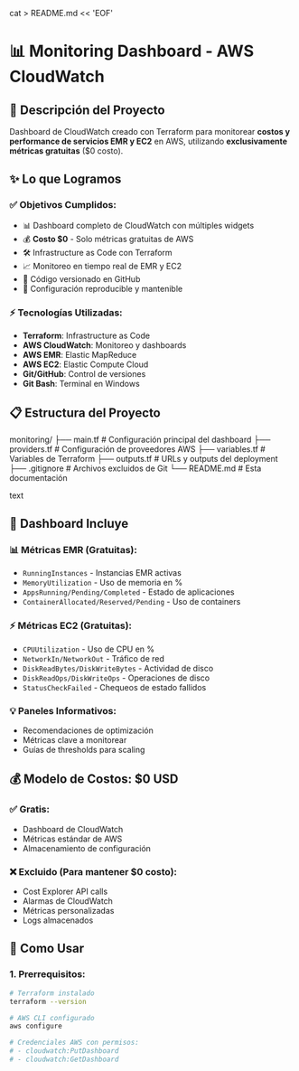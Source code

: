 cat > README.md << 'EOF'
# 📊 Monitoring Dashboard - AWS CloudWatch

## 🎯 Descripción del Proyecto

Dashboard de CloudWatch creado con Terraform para monitorear **costos y performance de servicios EMR y EC2** en AWS, utilizando **exclusivamente métricas gratuitas** ($0 costo).

## ✨ Lo que Logramos

### ✅ **Objetivos Cumplidos:**
- 📊 Dashboard completo de CloudWatch con múltiples widgets
- 💰 **Costo $0** - Solo métricas gratuitas de AWS
- 🛠️ Infrastructure as Code con Terraform
- 📈 Monitoreo en tiempo real de EMR y EC2
- 🔄 Código versionado en GitHub
- 🚀 Configuración reproducible y mantenible

### ⚡ **Tecnologías Utilizadas:**
- **Terraform**: Infrastructure as Code
- **AWS CloudWatch**: Monitoreo y dashboards
- **AWS EMR**: Elastic MapReduce
- **AWS EC2**: Elastic Compute Cloud
- **Git/GitHub**: Control de versiones
- **Git Bash**: Terminal en Windows

## 📋 Estructura del Proyecto
monitoring/
├── main.tf # Configuración principal del dashboard
├── providers.tf # Configuración de proveedores AWS
├── variables.tf # Variables de Terraform
├── outputs.tf # URLs y outputs del deployment
├── .gitignore # Archivos excluidos de Git
└── README.md # Esta documentación

text

## 🎨 Dashboard Incluye

### 📊 **Métricas EMR (Gratuitas):**
- `RunningInstances` - Instancias EMR activas
- `MemoryUtilization` - Uso de memoria en %
- `AppsRunning/Pending/Completed` - Estado de aplicaciones
- `ContainerAllocated/Reserved/Pending` - Uso de containers

### ⚡ **Métricas EC2 (Gratuitas):**
- `CPUUtilization` - Uso de CPU en %
- `NetworkIn/NetworkOut` - Tráfico de red
- `DiskReadBytes/DiskWriteBytes` - Actividad de disco
- `DiskReadOps/DiskWriteOps` - Operaciones de disco
- `StatusCheckFailed` - Chequeos de estado fallidos

### 💡 **Paneles Informativos:**
- Recomendaciones de optimización
- Métricas clave a monitorear
- Guías de thresholds para scaling

## 💰 Modelo de Costos: $0 USD

### ✅ **Gratis:**
- Dashboard de CloudWatch
- Métricas estándar de AWS
- Almacenamiento de configuración

### ❌ **Excluido (Para mantener $0 costo):**
- Cost Explorer API calls
- Alarmas de CloudWatch
- Métricas personalizadas
- Logs almacenados

## 🚀 Como Usar

### **1. Prerrequisitos:**
```bash
# Terraform instalado
terraform --version

# AWS CLI configurado
aws configure

# Credenciales AWS con permisos:
# - cloudwatch:PutDashboard
# - cloudwatch:GetDashboard